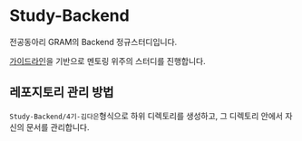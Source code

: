# Study-Backend

전공동아리 GRAM의 Backend 정규스터디입니다.

[가이드라인](https://github.com/GRAM-DSM/Baseline/wiki/가이드-:-Dev-:-Backend)을 기반으로 멘토링 위주의 스터디를 진행합니다.

## 레포지토리 관리 방법

`Study-Backend/4기-김다은`형식으로 하위 디렉토리를 생성하고, 그 디렉토리 안에서 자신의 문서를 관리합니다.
